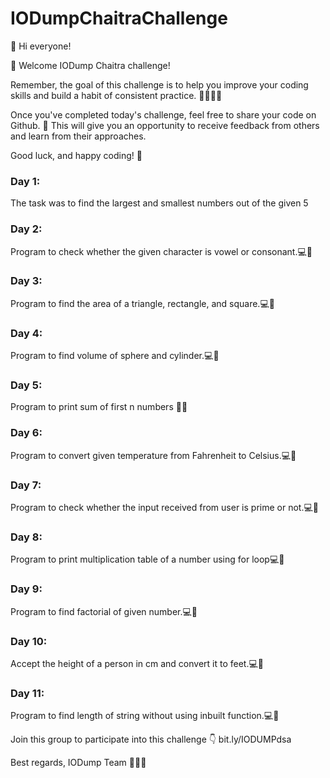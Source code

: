 # IODumpChaitraChallenge

👋 Hi everyone!

🎉 Welcome IODump Chaitra challenge!

Remember, the goal of this challenge is to help you improve your coding skills and build a habit of consistent practice. 🏋‍♂👨‍💻

Once you've completed today's challenge, feel free to share your code on Github. 🤝 This will give you an opportunity to receive feedback from others and learn from their approaches.

Good luck, and happy coding! 🙌


### Day 1:
The task was to find the largest and smallest numbers out of the given 5

### Day 2:
Program to check whether the given character is vowel or consonant.💻🚀

### Day 3:
Program to find the area of a triangle, rectangle, and square.💻🚀

### Day 4:
Program to find volume of sphere and cylinder.💻🚀

### Day 5:
Program to print sum of first n numbers 👨‍💻

### Day 6:
Program to convert given temperature from Fahrenheit to Celsius.💻🚀

### Day 7:
Program to check whether the input received from user is prime or not.💻🚀

### Day 8:
Program to print multiplication table of a number using for loop💻🚀

### Day 9:
Program to find factorial of given number.💻🚀

### Day 10:
Accept the height of a person in cm and convert it to feet.💻🚀

### Day 11:
Program to find length of string without using inbuilt function.💻🚀

Join this group to participate into this challenge 👇
bit.ly/IODUMPdsa

Best regards,
IODump Team 🤖👨‍💼
